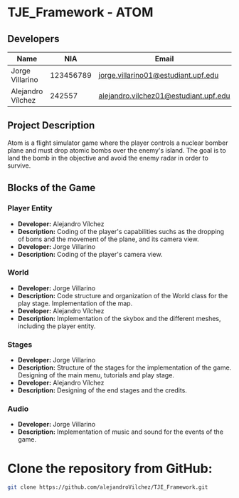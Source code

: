 # TJE_Framework - ATOM

## Developers

| Name                | NIA       | Email                                 |
|---------------------|-----------|---------------------------------------|
| Jorge Villarino     | 123456789 | jorge.villarino01@estudiant.upf.edu   |
| Alejandro Vílchez   | 242557    | alejandro.vilchez01@estudiant.upf.edu |


## Project Description

Atom is a flight simulator game where the player controls a nuclear bomber plane and must drop atomic bombs over the enemy's island. The goal is to land the bomb in the objective and avoid the enemy radar in order to survive. 

## Blocks of the Game

### Player Entity
- **Developer:** Alejandro Vílchez
- **Description:** Coding of the player's capabilities suchs as the dropping of boms and the movement of the plane, and its camera view. 
- **Developer:** Jorge Villarino
- **Description:** Coding of the player's camera view. 

### World
- **Developer:** Jorge Villarino
- **Description:** Code structure and organization of the World class for the play stage. Implementation of the map.
- **Developer:** Alejandro Vílchez
- **Description:** Implementation of the skybox and the different meshes, including the player entity.

### Stages
- **Developer:** Jorge Villarino
- **Description:** Structure of the stages for the implementation of the game. Designing of the main menu, tutorials and play stage.
- **Developer:** Alejandro Vílchez
- **Description:** Designing of the end stages and the credits.

### Audio
- **Developer:** Jorge Villarino
- **Description:** Implementation of music and sound for the events of the game.

# Clone the repository from GitHub:
   ```sh
   git clone https://github.com/alejandroVilchez/TJE_Framework.git
